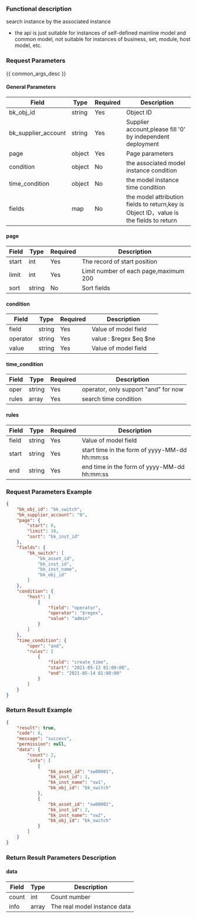 ### Functional description

search instance by the associated instance

- the api is just suitable for instances of self-defined mainline model and common model, not suitable for instances of business, set, module, host model, etc.

### Request Parameters

{{ common_args_desc }}

#### General Parameters

| Field                |  Type      | Required	   |  Description                       |
|---------------------|------------|--------|-----------------------------|
| bk_obj_id           | string     | Yes     | Object ID                      |
| bk_supplier_account | string     | Yes     | Supplier account,please fill '0' by independent deployment  |
| page                | object     | Yes     | Page parameters                    |
| condition           | object     | No     | the associated model instance condition                    |
| time_condition           | object     | No     | the model instance time condition                    |
| fields              | map | No     | the model attribution fields to return,key is Object ID，value is the fields to return |

#### page

| Field      |  Type      | Required	   |  Description                |
|-----------|------------|--------|----------------------|
| start     |  int       | Yes     | The record of start position         |
| limit     |  int       | Yes     | Limit number of each page,maximum 200 |
| sort      |  string    | No     | Sort fields             |

#### condition

| Field      |  Type      | Required	   |  Description      |
|-----------|------------|--------|------------|
| field     |string      |Yes      | Value of model field                                                |
| operator  |string      |Yes      | value : $regex $eq $ne                                           |
| value     |string      |Yes      | Value of model field                                   |

#### time_condition

| Field | Type   | Required | Description                          |
| ----- | ------ | -------- | ------------------------------------ |
| oper  | string | Yes      | operator, only support "and" for now |
| rules | array  | Yes      | search time condition                |

#### rules

| Field | Type   | Required | Description                                   |
| ----- | ------ | -------- | --------------------------------------------- |
| field | string | Yes      | Value of model field                          |
| start | string | Yes      | start time in the form of yyyy-MM-dd hh:mm:ss |
| end   | string | Yes      | end time in the form of yyyy-MM-dd hh:mm:ss   |


### Request Parameters Example

```json
{
    "bk_obj_id": "bk_switch",
    "bk_supplier_account": "0",
    "page": {
        "start": 0,
        "limit": 10,
        "sort": "bk_inst_id"
    },
    "fields": {
        "bk_switch": [
            "bk_asset_id",
            "bk_inst_id",
            "bk_inst_name",
            "bk_obj_id"
        ]
    },
    "condition": {
        "host": [
            {
                "field": "operator",
                "operator": "$regex",
                "value": "admin"
            }
        ]
    },
    "time_condition": {
        "oper": "and",
        "rules": [
            {
                "field": "create_time",
                "start": "2021-05-13 01:00:00",
                "end": "2021-05-14 01:00:00"
            }
        ]
    }
}
```

### Return Result Example

```json
{
    "result": true,
    "code": 0,
    "message": "success",
    "permission": null,
    "data": {
        "count": 2,
        "info": [
            {
                "bk_asset_id": "sw00001",
                "bk_inst_id": 1,
                "bk_inst_name": "sw1",
                "bk_obj_id": "bk_switch"
            },
            {
                "bk_asset_id": "sw00002",
                "bk_inst_id": 2,
                "bk_inst_name": "sw2",
                "bk_obj_id": "bk_switch"
            }
        ]
    }
}
```

### Return Result Parameters Description

#### data

| Field      | Type      | Description         |
|-----------|-----------|--------------|
| count     | int       | Count number     |
| info      | array     | The real model instance data |
